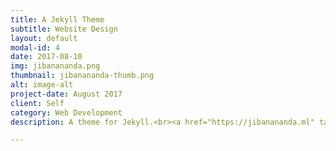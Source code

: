 ```yaml
---
title: A Jekyll Theme
subtitle: Website Design
layout: default
modal-id: 4
date: 2017-08-10
img: jibanananda.png
thumbnail: jibanananda-thumb.png
alt: image-alt
project-date: August 2017
client: Self
category: Web Development
description: A theme for Jekyll.<br><a href="https://jibanananda.ml" target="_blank">www.jibanananda.ml</a>

---
```

